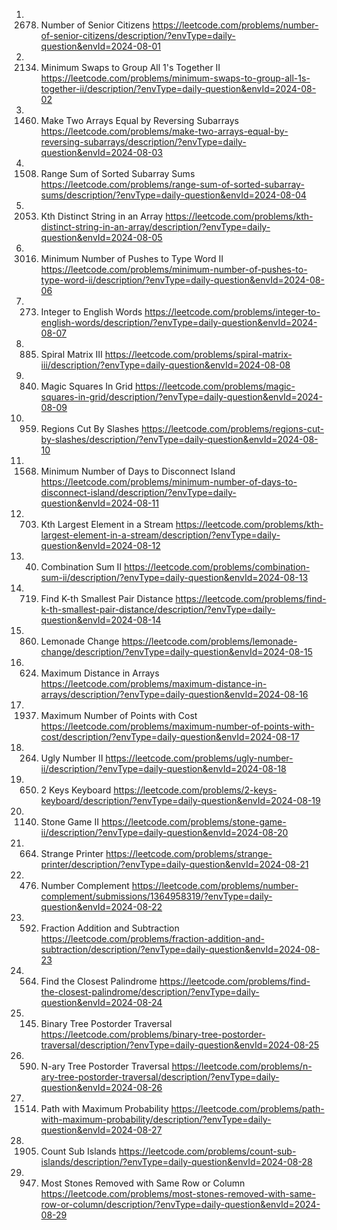 1. 2678. Number of Senior Citizens
https://leetcode.com/problems/number-of-senior-citizens/description/?envType=daily-question&envId=2024-08-01
2. 2134. Minimum Swaps to Group All 1's Together II
https://leetcode.com/problems/minimum-swaps-to-group-all-1s-together-ii/description/?envType=daily-question&envId=2024-08-02
3. 1460. Make Two Arrays Equal by Reversing Subarrays
https://leetcode.com/problems/make-two-arrays-equal-by-reversing-subarrays/description/?envType=daily-question&envId=2024-08-03
4. 1508. Range Sum of Sorted Subarray Sums
https://leetcode.com/problems/range-sum-of-sorted-subarray-sums/description/?envType=daily-question&envId=2024-08-04
5. 2053. Kth Distinct String in an Array
https://leetcode.com/problems/kth-distinct-string-in-an-array/description/?envType=daily-question&envId=2024-08-05
6. 3016. Minimum Number of Pushes to Type Word II
https://leetcode.com/problems/minimum-number-of-pushes-to-type-word-ii/description/?envType=daily-question&envId=2024-08-06
7. 273. Integer to English Words
https://leetcode.com/problems/integer-to-english-words/description/?envType=daily-question&envId=2024-08-07
8. 885. Spiral Matrix III
https://leetcode.com/problems/spiral-matrix-iii/description/?envType=daily-question&envId=2024-08-08
9. 840. Magic Squares In Grid
https://leetcode.com/problems/magic-squares-in-grid/description/?envType=daily-question&envId=2024-08-09
10. 959. Regions Cut By Slashes
https://leetcode.com/problems/regions-cut-by-slashes/description/?envType=daily-question&envId=2024-08-10
11. 1568. Minimum Number of Days to Disconnect Island
https://leetcode.com/problems/minimum-number-of-days-to-disconnect-island/description/?envType=daily-question&envId=2024-08-11
12. 703. Kth Largest Element in a Stream
https://leetcode.com/problems/kth-largest-element-in-a-stream/description/?envType=daily-question&envId=2024-08-12
13. 40. Combination Sum II
https://leetcode.com/problems/combination-sum-ii/description/?envType=daily-question&envId=2024-08-13
14. 719. Find K-th Smallest Pair Distance
https://leetcode.com/problems/find-k-th-smallest-pair-distance/description/?envType=daily-question&envId=2024-08-14
15. 860. Lemonade Change
https://leetcode.com/problems/lemonade-change/description/?envType=daily-question&envId=2024-08-15
16. 624. Maximum Distance in Arrays
https://leetcode.com/problems/maximum-distance-in-arrays/description/?envType=daily-question&envId=2024-08-16
17. 1937. Maximum Number of Points with Cost
https://leetcode.com/problems/maximum-number-of-points-with-cost/description/?envType=daily-question&envId=2024-08-17
18. 264. Ugly Number II
https://leetcode.com/problems/ugly-number-ii/description/?envType=daily-question&envId=2024-08-18
19. 650. 2 Keys Keyboard
https://leetcode.com/problems/2-keys-keyboard/description/?envType=daily-question&envId=2024-08-19
20. 1140. Stone Game II
https://leetcode.com/problems/stone-game-ii/description/?envType=daily-question&envId=2024-08-20
21. 664. Strange Printer
https://leetcode.com/problems/strange-printer/description/?envType=daily-question&envId=2024-08-21
22. 476. Number Complement
https://leetcode.com/problems/number-complement/submissions/1364958319/?envType=daily-question&envId=2024-08-22
23. 592. Fraction Addition and Subtraction
https://leetcode.com/problems/fraction-addition-and-subtraction/description/?envType=daily-question&envId=2024-08-23
24. 564. Find the Closest Palindrome
https://leetcode.com/problems/find-the-closest-palindrome/description/?envType=daily-question&envId=2024-08-24
25. 145. Binary Tree Postorder Traversal
https://leetcode.com/problems/binary-tree-postorder-traversal/description/?envType=daily-question&envId=2024-08-25
26. 590. N-ary Tree Postorder Traversal
https://leetcode.com/problems/n-ary-tree-postorder-traversal/description/?envType=daily-question&envId=2024-08-26
27. 1514. Path with Maximum Probability
https://leetcode.com/problems/path-with-maximum-probability/description/?envType=daily-question&envId=2024-08-27
28. 1905. Count Sub Islands
https://leetcode.com/problems/count-sub-islands/description/?envType=daily-question&envId=2024-08-28
29. 947. Most Stones Removed with Same Row or Column
https://leetcode.com/problems/most-stones-removed-with-same-row-or-column/description/?envType=daily-question&envId=2024-08-29